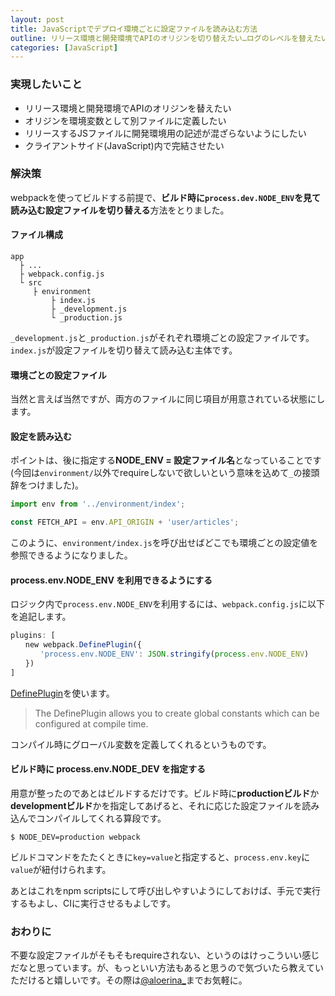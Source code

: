 ```yaml
---
layout: post
title: JavaScriptでデプロイ環境ごとに設定ファイルを読み込む方法
outline: リリース環境と開発環境でAPIのオリジンを切り替えたい…ログのレベルを替えたい…。そういった環境変数に纏わる問題をクライアントサイドで解決したい場面ってありますよね。そんな場面で使える「ビルド時に環境毎の設定ファイルを読み込む方法」を実装したのでメモっておきます。
categories: [JavaScript]
---
```


### 実現したいこと

* リリース環境と開発環境でAPIのオリジンを替えたい
* オリジンを環境変数として別ファイルに定義したい
* リリースするJSファイルに開発環境用の記述が混ざらないようにしたい
* クライアントサイド(JavaScript)内で完結させたい


### 解決策

webpackを使ってビルドする前提で、**ビルド時に`process.dev.NODE_ENV`を見て読み込む設定ファイルを切り替える**方法をとりました。

#### ファイル構成

```
app
  ├ ...	
  ├ webpack.config.js
  └ src
     ├ environment
         ├ index.js
         ├ _development.js
         └ _production.js

```

`_development.js`と`_production.js`がそれぞれ環境ごとの設定ファイルです。  
`index.js`が設定ファイルを切り替えて読み込む主体です。


#### 環境ごとの設定ファイル

<script src="https://gist.github.com/aloerina01/5056c587e828980655b15547409c30c2.js"></script>
当然と言えば当然ですが、両方のファイルに同じ項目が用意されている状態にします。

#### 設定を読み込む

<script src="https://gist.github.com/aloerina01/827895f64fc549cf70fe91d3162a2d09.js"></script>
ポイントは、後に指定する**NODE_ENV = 設定ファイル名**となっていることです(今回は`environment/`以外でrequireしないで欲しいという意味を込めて`_`の接頭辞をつけました)。

```javascript
import env from '../environment/index';

const FETCH_API = env.API_ORIGIN + 'user/articles';
```

このように、`environment/index.js`を呼び出せばどこでも環境ごとの設定値を参照できるようになりました。


#### process.env.NODE_ENV を利用できるようにする

ロジック内で`process.env.NODE_ENV`を利用するには、`webpack.config.js`に以下を追記します。

```javascript
plugins: [
　　new webpack.DefinePlugin({
　　　　'process.env.NODE_ENV': JSON.stringify(process.env.NODE_ENV)
　　})
]
```

[DefinePlugin](https://webpack.js.org/plugins/define-plugin/)を使います。

> The DefinePlugin allows you to create global constants which can be configured at compile time.

コンパイル時にグローバル変数を定義してくれるというものです。  


#### ビルド時に process.env.NODE_DEV を指定する

用意が整ったのであとはビルドするだけです。ビルド時に**productionビルド**か**developmentビルド**かを指定してあげると、それに応じた設定ファイルを読み込んでコンパイルしてくれる算段です。

```shell
$ NODE_DEV=production webpack
```

ビルドコマンドをたたくときに`key=value`と指定すると、`process.env.key`に`value`が紐付けられます。

あとはこれをnpm scriptsにして呼び出しやすいようにしておけば、手元で実行するもよし、CIに実行させるもよしです。
<script src="https://gist.github.com/aloerina01/58d7fd5ef9363457d82b228da47dde56.js"></script>


### おわりに

不要な設定ファイルがそもそもrequireされない、というのはけっこういい感じだなと思っています。が、もっといい方法もあると思うので気づいたら教えていただけると嬉しいです。その際は[@aloerina_](https://twitter.com/aloerina_)までお気軽に。
